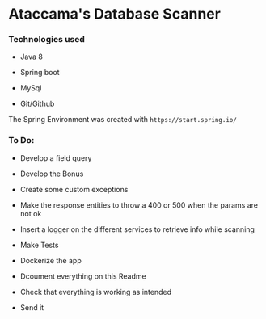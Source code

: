 <H1>Ataccama's Database Scanner</H1>

<H3>Technologies used</H3>

- Java 8

- Spring boot

- MySql

- Git/Github

The Spring Environment was created with `https://start.spring.io/`

<H3>To Do:</H3>
 
 - Develop a field query
 
 - Develop the Bonus 
 
 - Create some custom exceptions
 
 - Make the response entities to throw a 400 or 500 when the params are not ok
 
 - Insert a logger on the different services to retrieve info while scanning
 
 - Make Tests
 
 - Dockerize the app 
 
 - Dcoument everything on this Readme 
 
 - Check that everything is working as intended
 
 - Send it
